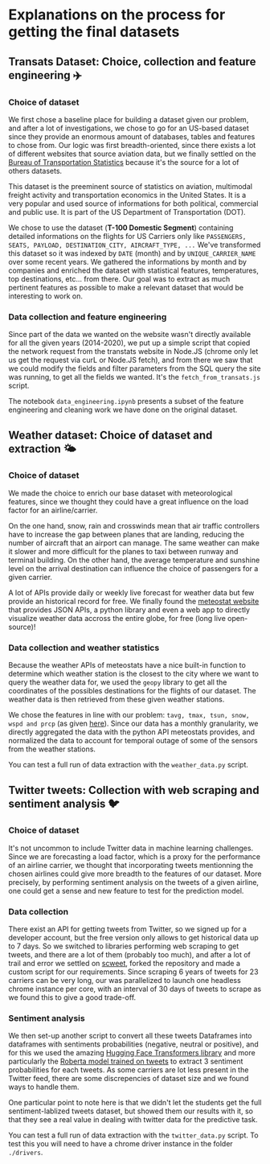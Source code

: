 # Explanations on the process for getting the final datasets

## Transats Dataset: Choice, collection and feature engineering ✈️

### Choice of dataset

We first chose a baseline place for building a dataset given our problem, and after a lot of investigations, we chose to go for an US-based dataset since they provide an enormous amount of databases, tables and features to chose from. Our logic was first breadth-oriented, since there exists a lot of different websites that source aviation data, but we finally settled on the [Bureau of Transportation Statistics](https://www.transtats.bts.gov/) because it's the source for a lot of others datasets.

This dataset is the preeminent source of statistics on aviation, multimodal freight activity and transportation economics in the United States.
It is a very popular and used source of informations for both political, commercial and public use.
It is part of the US Department of Transportation (DOT).

We chose to use the dataset (**T-100 Domestic Segment**) containing detailed informations on the flights for US Carriers only like `PASSENGERS, SEATS, PAYLOAD, DESTINATION_CITY, AIRCRAFT_TYPE, ...`
We've transformed this dataset so it was indexed by `DATE` (month) and by `UNIQUE_CARRIER_NAME` over some recent years. We gathered the informations by month and by companies and enriched the dataset with statistical features, temperatures, top destinations, etc... from there. Our goal was to extract as much pertinent features as possible to make a relevant dataset that would be interesting to work on.

### Data collection and feature engineering

Since part of the data we wanted on the website wasn't directly available for all the given years (2014-2020), we put up a simple script that copied the network request from the transtats website in Node.JS (chrome only let us get the request via curL or Node.JS fetch), and from there we saw that we could modify the fields and filter parameters from the SQL query the site was running, to get all the fields we wanted. It's the `fetch_from_transats.js` script.

The notebook `data_engineering.ipynb` presents a subset of the feature engineering and cleaning work we have done on the original dataset.

## Weather dataset: Choice of dataset and extraction 🌤️

### Choice of dataset

We made the choice to enrich our base dataset with meteorological features, since we thought they could have a great influence on the load factor for an airline/carrier.

On the one hand, snow, rain and crosswinds mean that air traffic controllers have to increase the gap between planes that are landing, reducing the number of aircraft that an airport can manage. The same weather can make it slower and more difficult for the planes to taxi between runway and terminal building. On the other hand, the average temperature and sunshine level on the arrival destination can influence the choice of passengers for a given carrier.

A lot of APIs provide daily or weekly live forecast for weather data but few provide an historical record for free. We finally found the [meteostat website](https://dev.meteostat.net/) that provides JSON APIs, a python library and even a web app to directly visualize weather data accross the entire globe, for free (long live open-source)!

### Data collection and weather statistics

Because the weather APIs of meteostats have a nice built-in function to determine which weather station is the closest to the city where we want to query the weather data for, we used the `geopy` library to get all the coordinates of the possibles destinations for the flights of our dataset. The weather data is then retrieved from these given weather stations.

We chose the features in line with our problem: `tavg, tmax, tsun, snow, wspd and prcp` (as given [here](https://dev.meteostat.net/python/daily.html#data-structure)). Since our data has a monthly granularity, we directly aggregated the data with the python API meteostats provides, and normalized the data to account for temporal outage of some of the sensors from the weather stations.

You can test a full run of data extraction with the `weather_data.py` script.

## Twitter tweets: Collection with web scraping and sentiment analysis 🐦

### Choice of dataset

It's not uncommon to include Twitter data in machine learning challenges. Since we are forecasting a load factor, which is a proxy for the performance of an airline carrier, we thought that incorporating tweets mentionning the chosen airlines could give more breadth to the features of our dataset. More precisely, by performing sentiment analysis on the tweets of a given airline, one could get a sense and new feature to test for the prediction model.

### Data collection

There exist an API for getting tweets from Twitter, so we signed up for a developer account, but the free version only allows to get historical data up to 7 days. So we switched to libraries performing web scraping to get tweets, and there are a lot of them (probably too much), and after a lot of trail and error we settled on [scweet](https://github.com/Altimis/Scweet), forked the repository and made a custom script for our requirements. Since scraping 6 years of tweets for 23 carriers can be very long, our was parallelized to launch one headless chrome instance per core, with an interval of 30 days of tweets to scrape as we found this to give a good trade-off.

### Sentiment analysis

We then set-up another script to convert all these tweets Dataframes into dataframes with sentiments probabilities (negative, neutral or positive), and for this we used the amazing [Hugging Face Transformers library](https://huggingface.co/) and more particularly the [Roberta model trained on tweets](https://huggingface.co/cardiffnlp/twitter-roberta-base-sentiment) to extract 3 sentiment probabilities for each tweets. As some carriers are lot less present in the Twitter feed, there are some discrepencies of dataset size and we found ways to handle them.

One particular point to note here is that we didn't let the students get the full sentiment-lablized tweets dataset, but showed them our results with it, so that they see a real value in dealing with twitter data for the predictive task.

You can test a full run of data extraction with the `twitter_data.py` script. To test this you will need to have a chrome driver instance in the folder `./drivers`.
